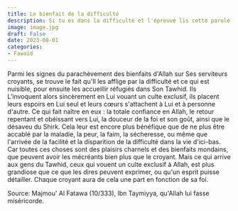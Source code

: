 ```yaml
---
title: Le bienfait de la difficulté
description: Si tu es dans la difficulté et l'épreuve lis cette parole
image: image.jpg
draft: False
date: 2023-08-01
categories:
- Fawaïd
---
```


Parmi les signes du parachèvement des bienfaits d'Allah sur Ses serviteurs croyants,
se trouve le fait qu'Il les afflige par la difficulté et ce qui est nuisible, pour
ensuite les accueillir réfugiés dans Son Tawhid. Ils L’invoquent alors sincèrement en
Lui vouant un culte exclusif, ils placent leurs espoirs en Lui seul et leurs cœurs 
s'attachent à Lui et à personne d'autre. Ce qui fait naître en eux : la totale 
confiance en Allah, le retour repentant et obéissant vers Lui, la douceur de la
foi et son goût, ainsi que le désaveu du Shirk. Cela leur est encore plus bénéfique
que de ne plus être accablé par la maladie, la peur, la faim, la sécheresse, ou même que
l'arrivée de la facilité et la disparition de la difficulté dans la vie d'ici-bas. Car
toutes ces choses sont des plaisirs charnels et des bienfaits mondains, que peuvent avoir
les mécréants bien plus que le croyant. Mais ce qui arrive aux gens du Tawhid, ceux 
qui vouent un culte exclusif à Allah, est plus grandiose que ce que les dires peuvent 
exprimer, ou qu'un esprit puisse détailler. Chaque croyant aura de cela une part en 
fonction de sa foi.

Source: Majmou' Al Fatawa (10/333), Ibn Taymiyya, qu'Allah lui fasse miséricorde.
